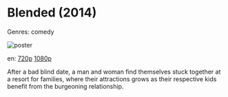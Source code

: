 # Blended (2014)

Genres: comedy

![poster](http://image.tmdb.org/t/p/w500/l99PKd9tdwtpOS5jxHwDGKTsVUo.jpg)

en:
  [720p](magnet:?xt=urn:btih:31c5507b8c931635546d5a4ab1065313b0f9df66&dn=Blended+(2014)&tr=udp%3A%2F%2Fopen.demonii.com%3A1337&tr=udp%3A%2F%2Ftracker.coppersurfer.tk%3A6969&tr=udp%3A%2F%2Ftracker.leechers-paradise.org%3A6969&tr=udp%3A%2F%2Ftracker.pomf.se%3A80&tr=udp%3A%2F%2Ftracker.publicbt.com%3A80&tr=udp%3A%2F%2Ftracker.openbittorrent.com%3A80&tr=udp%3A%2F%2Ftracker.istole.it%3A80)
  [1080p](magnet:?xt=urn:btih:8092d9be9c4d610e47481cfc07defa8da78cfbb5&dn=Blended+(2014)+%5B1080p%5D&tr=udp%3A%2F%2Ftracker.yify-torrents.com%2Fannounce&tr=udp%3A%2F%2Fopen.demonii.com%3A1337&tr=udp%3A%2F%2Fexodus.desync.com%3A6969&tr=udp%3A%2F%2Ftracker.istole.it%3A80&tr=udp%3A%2F%2Ftracker.publicbt.com%3A80&tr=udp%3A%2F%2Ftracker.openbittorrent.com%3A80&tr=udp%3A%2F%2Ftracker.leechers-paradise.org%3A6969&tr=udp%3A%2F%2F9.rarbg.com%3A2710&tr=udp%3A%2F%2Ftracker.coppersurfer.tk%3A6969)
  


After a bad blind date, a man and woman find themselves stuck together at a resort for families, where their attractions grows as their respective kids benefit from the burgeoning relationship.